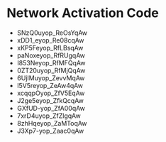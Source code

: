 # Network Activation Code
* SNzQ0uyop_ReOsYqAw
* xDD1_eyop_Re08cqAw
* xKP5Feyop_RfLBsqAw
* paNoxeyop_RfRUgqAw
* I853Neyop_RfMFQqAw
* 0ZT20uyop_RfMjQqAw
* 6UjIMuyop_ZevvMqAw
* l5V5reyop_ZeAw4qAw
* xcqqpOyop_ZfV5EqAw
* J2ge5eyop_ZfkQcqAw
* GXfUD-yop_ZfA00qAw
* 7xrD4uyop_ZfZlgqAw
* 8zhHqeyop_ZaMToqAw
* J3Xp7-yop_Zaac0qAw
